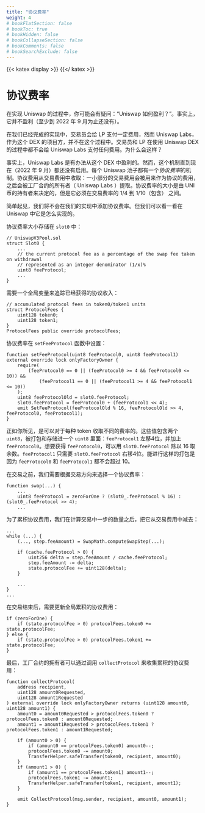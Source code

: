 ```yaml
---
title: "协议费率"
weight: 4
# bookFlatSection: false
# bookToc: true
# bookHidden: false
# bookCollapseSection: false
# bookComments: false
# bookSearchExclude: false
---
```


{{< katex display >}} {{</ katex >}}

# 协议费率

在实现 Uniswap 的过程中，你可能会有疑问：“Uniswap 如何盈利？”。事实上，它并不盈利（至少到 2022 年 9 月为止还没有）。

在我们已经完成的实现中，交易员会给 LP 支付一定费用，然而 Uniswap Labs，作为这个 DEX 的项目方，并不在这个过程中。交易员和 LP 在使用 Uniswap DEX 的过程中都不会给 Uniswap Labs 支付任何费用。为什么会这样？

事实上，Uniswap Labs 是有办法从这个 DEX 中盈利的。然而，这个机制直到现在（2022 年 9 月）都还没有启用。每个 Uniswap 池子都有一个*协议费率*的机制。协议费用从交易费用中收取：一小部分的交易费用会被用来作为协议的费用，之后会被工厂合约的所有者（ Uniswap Labs ）提取。协议费率的大小是由 UNI 币的持有者来决定的，但是它必须在交易费率的 $1/4$ 到 $1/10$（包含） 之间。

简单起见，我们将不会在我们的实现中添加协议费率。但我们可以看一看在 Uniswap 中它是怎么实现的。

协议费率大小存储在 `slot0` 中：

```solidity
// UniswapV3Pool.sol
struct Slot0 {
    ...
    // the current protocol fee as a percentage of the swap fee taken on withdrawal
    // represented as an integer denominator (1/x)%
    uint8 feeProtocol;
    ...
}
```

需要一个全局变量来追踪已经获得的协议收入：
```solidity
// accumulated protocol fees in token0/token1 units
struct ProtocolFees {
    uint128 token0;
    uint128 token1;
}
ProtocolFees public override protocolFees;
```

协议费率在 `setFeeProtocol` 函数中设置：

```solidity
function setFeeProtocol(uint8 feeProtocol0, uint8 feeProtocol1) external override lock onlyFactoryOwner {
    require(
        (feeProtocol0 == 0 || (feeProtocol0 >= 4 && feeProtocol0 <= 10)) &&
            (feeProtocol1 == 0 || (feeProtocol1 >= 4 && feeProtocol1 <= 10))
    );
    uint8 feeProtocolOld = slot0.feeProtocol;
    slot0.feeProtocol = feeProtocol0 + (feeProtocol1 << 4);
    emit SetFeeProtocol(feeProtocolOld % 16, feeProtocolOld >> 4, feeProtocol0, feeProtocol1);
}
```

正如你所见，是可以对于每种 token 收取不同的费率的。这些值包含两个 `uint8`，被打包和存储进一个 `uint8` 里面：`feeProtocol1` 左移4位，并加上 `feeProtocol0`。想要获得 `feeProtocol0`，可以用 `slot0.feeProtocol` 除以 16 取余数。`feeProtocol1` 只需要 `slot0.feeProtocol` 右移4位。能进行这样的打包是因为 `feeProtocol0` 和 `feeProtocol1` 都不会超过 10。

在交易之前，我们需要根据交易方向来选择一个协议费率：

```solidity
function swap(...) {
    ...
    uint8 feeProtocol = zeroForOne ? (slot0_.feeProtocol % 16) : (slot0_.feeProtocol >> 4);
    ...
```

为了累积协议费用，我们在计算交易中一步的数量之后，把它从交易费用中减去：


```solidity
...
while (...) {
    (..., step.feeAmount) = SwapMath.computeSwapStep(...);

    if (cache.feeProtocol > 0) {
        uint256 delta = step.feeAmount / cache.feeProtocol;
        step.feeAmount -= delta;
        state.protocolFee += uint128(delta);
    }

    ...
}
...
```

在交易结束后，需要更新全局累积的协议费用：

```solidity
if (zeroForOne) {
    if (state.protocolFee > 0) protocolFees.token0 += state.protocolFee;
} else {
    if (state.protocolFee > 0) protocolFees.token1 += state.protocolFee;
}
```

最后，工厂合约的拥有者可以通过调用 `collectProtocol` 来收集累积的协议费用：

```solidity
function collectProtocol(
    address recipient,
    uint128 amount0Requested,
    uint128 amount1Requested
) external override lock onlyFactoryOwner returns (uint128 amount0, uint128 amount1) {
    amount0 = amount0Requested > protocolFees.token0 ? protocolFees.token0 : amount0Requested;
    amount1 = amount1Requested > protocolFees.token1 ? protocolFees.token1 : amount1Requested;

    if (amount0 > 0) {
        if (amount0 == protocolFees.token0) amount0--;
        protocolFees.token0 -= amount0;
        TransferHelper.safeTransfer(token0, recipient, amount0);
    }
    if (amount1 > 0) {
        if (amount1 == protocolFees.token1) amount1--;
        protocolFees.token1 -= amount1;
        TransferHelper.safeTransfer(token1, recipient, amount1);
    }

    emit CollectProtocol(msg.sender, recipient, amount0, amount1);
}
```